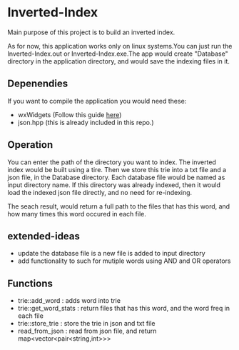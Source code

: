 # Inverted-Index
Main purpose of this project is to build an inverted index.

As for now, this application works only on linux systems.You can just run the Inverted-Index.out or Inverted-Index.exe.The app would create "Database" directory in the application directory, and would save the indexing files in it. 

Depenendies
-----------
If you want to compile the application you would need these: 

* wxWidgets (Follow this guide [here](https://wiki.wxwidgets.org/Installing_and_configuring_under_Ubuntu))
* json.hpp (this is already included in this repo.)

Operation
-------
You can enter the path of the directory you want to index. The inverted index would be built using a tire.
Then we store this trie into a txt file and a json file, in the Database directory. Each database file would be named as input directory name.
If this directory was already indexed, then it would load the indexed json file directly, and no need for re-indexing.

The seach result, would return a full path to the files that has this word, and how many times this word occured in each file.

extended-ideas
-------
* update the database file is a new file is added to input directory
* add functionality to such for mutiple words using AND and OR operators

Functions
---------
* trie::add_word : adds word into trie
* trie::get_word_stats : return files that has this word, and the word freq in each file
* trie::store_trie : store the trie in json and txt file
* read_from_json : read from json file, and return map<vector<pair<string,int>>>
